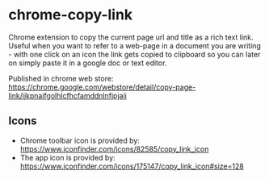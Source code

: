 # chrome-copy-link
Chrome extension to copy the current page url and title as a rich text link.
Useful when you want to refer to a web-page in a document you are writing - with one click on an icon the link gets
copied to clipboard so you can later on simply paste it in a google doc or text editor.

Published in chrome web store: https://chrome.google.com/webstore/detail/copy-page-link/ijkpnaifgolhlcfhcfamddnlnfjpjaji

## Icons
* Chrome toolbar icon is provided by: https://www.iconfinder.com/icons/82585/copy_link_icon
* The app icon is provided by: https://www.iconfinder.com/icons/175147/copy_link_icon#size=128

